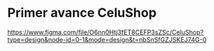 # Primer avance CeluShop
https://www.figma.com/file/O6nn0Htj3fET8CEFP3sZSc/CeluShop?type=design&node-id=0-1&mode=design&t=nbSnSfGZJSKEJ74G-0
